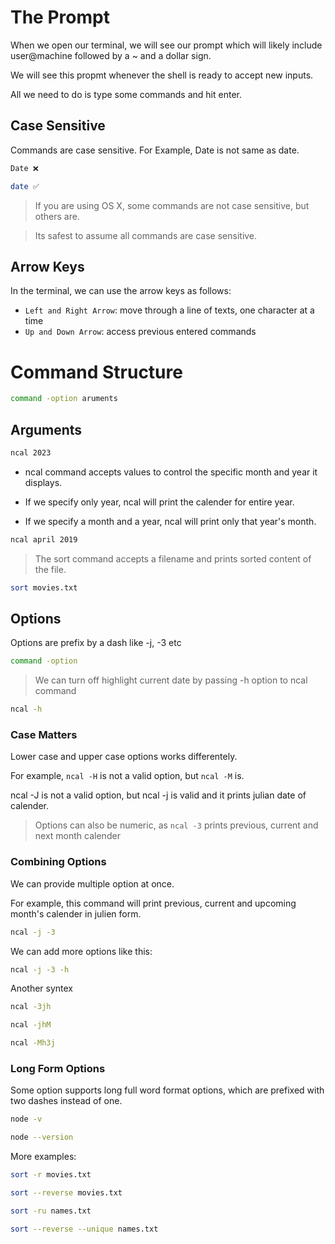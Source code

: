 # The Prompt
When we open our terminal, we will see our prompt which will likely include user@machine followed by a ~ and a dollar sign.

We will see this propmt whenever the shell is ready to accept new inputs.

All we need to do is type some commands and hit enter.


## Case Sensitive
Commands are case sensitive. For Example, Date is not same as date.

```bash
Date ❌

date ✅
```

> If you are using OS X, some commands are not case sensitive, but others are.

> Its safest to assume all commands are case sensitive.

## Arrow Keys
In the terminal, we can use the arrow keys as follows:

- `Left and Right Arrow`: move through a line of texts, one character at a time
- `Up and Down Arrow`: access previous entered commands


# Command Structure

```bash
command -option aruments
```

## Arguments

 ```bash
 ncal 2023
 ```

 - ncal command accepts values to control the specific month and year it displays.

 - If we specify only year, ncal will print the calender for entire year.

- If we specify a month and a year, ncal will print only that year's month.

```bash
ncal april 2019
```

> The sort command accepts a filename and prints sorted content of the file.

```bash
sort movies.txt
```

## Options

Options are prefix by a dash like -j, -3 etc

```bash
command -option
```

> We can turn off highlight current date by passing -h option to ncal command

```bash
ncal -h
```

### Case Matters
Lower case and upper case options works differentely. 

For example, `ncal -H` is not a valid option, but `ncal -M` is.

ncal -J is not a valid option, but ncal -j is valid and it prints julian date of calender.

> Options can also be numeric, as `ncal -3` prints previous, current and next month calender

### Combining Options

We can provide multiple option at once.

For example, this command will print previous, current and upcoming month's calender in julien form.

```bash
ncal -j -3
```

We can add more options like this:

```bash
ncal -j -3 -h
```

Another syntex

```bash
ncal -3jh
```

```bash
ncal -jhM
```

```bash
ncal -Mh3j
```

### Long Form Options

Some option supports long full word format options, which are prefixed with two dashes instead of one.

```bash
node -v

node --version
```

More examples:

```bash
sort -r movies.txt

sort --reverse movies.txt
```

```bash
sort -ru names.txt

sort --reverse --unique names.txt
```